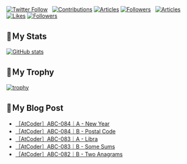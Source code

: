 [![Twitter Follow](https://img.shields.io/twitter/follow/hyperdb?label=twitter&logo=twitter&style=plastic)](https://twitter.com/hyperdb)
&nbsp;
[![Contributions](https://badgen.org/img/qiita/hyperdb/contributions?style=plastic)](https://qiita.com/hyperdb)
[![Articles](https://badgen.org/img/qiita/hyperdb/articles?style=plastic)](https://qiita.com/hyperdb)
[![Followers](https://badgen.org/img/qiita/hyperdb/followers?style=plastic)](https://qiita.com/hyperdb)
&nbsp;
[![Articles](https://badgen.org/img/zenn/hyperdb/articles)](https://zenn.dev/hyperdb)
[![Likes](https://badgen.org/img/zenn/hyperdb/likes?style=plastic)](https://zenn.dev/hyperdb)
[![Followers](https://badgen.org/img/zenn/hyperdb/followers?style=plastic)](https://zenn.dev/hyperdb)

## 🔖Ｍy Stats

[![GitHub stats](https://github-readme-stats.vercel.app/api?username=hyperdb&theme=radical&count_private=true&show_icons=true)](https://github.com/anuraghazra/github-readme-stats)

## 🔖Ｍy Trophy

[![trophy](https://github-profile-trophy.vercel.app/?username=hyperdb&theme=onedark)](https://github.com/ryo-ma/github-profile-trophy)

## 🔖Ｍy Blog Post

<!-- BLOG-POST-LIST:START -->
- [［AtCoder］ABC-084｜A - New Year](https://zenn.dev/hyperdb/articles/7bef95325ad968)
- [［AtCoder］ABC-084｜B - Postal Code](https://zenn.dev/hyperdb/articles/3a06137ed53c36)
- [［AtCoder］ABC-083｜A - Libra](https://zenn.dev/hyperdb/articles/e94bc479080d64)
- [［AtCoder］ABC-083｜B - Some Sums](https://zenn.dev/hyperdb/articles/28ea79f1283c67)
- [［AtCoder］ABC-082｜B - Two Anagrams](https://zenn.dev/hyperdb/articles/36e8176afd248c)
<!-- BLOG-POST-LIST:END -->
